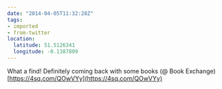 ```yaml
---
date: "2014-04-05T11:32:28Z"
tags:
- imported
- from-twitter
location:
  latitude: 51.5126341
  longitude: -0.1387809
---
```

What a find\! Definitely coming back with some books \(@ Book Exchange\) [https://4sq.com/QOwVYy](https://4sq.com/QOwVYy)
